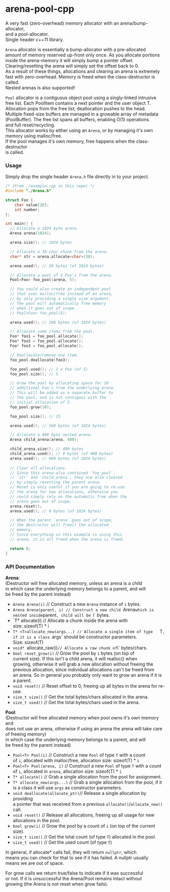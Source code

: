 # arena-pool-cpp

A very fast (zero-overhead) memory allocator with an arena/bump-allocator,  
and a pool-allocator.  
Single header c++11 library.

`Arena` allocator is essentially a bump-allocator with a pre-allocated  
amount of memory reserved up-front only once. As you allocate portions  
inside the arena-memory it will simply bump a pointer offset.  
Clearing/resetting the arena will simply set the offset back to 0.  
As a result of these things, allocations and clearing an arena is extremely  
fast with zero-overhead. Memory is freed when the class-destructor is called.  
Nested arenas is also supported!

`Pool` allocator is a contiguous object pool using a singly-linked intrusive  
free list. Each PoolItem<T> contains a next pointer and the user object T.  
Allocation pops from the free list; deallocation pushes to the head.  
Multiple fixed-size buffers are managed in a growable array of metadata  
(PoolBuffer<T>). The free list spans all buffers, enabling O(1) operations  
and full reset/recycling.  
This allocator works by either using an `Arena`, or by managing it's own  
memory using malloc/free.  
If the pool manages it's own memory, free happens when the class-destructor  
is called.

### Usage

Simply drop the single header `Arena.h` file directly in to your project. 

```cpp
/* (From ./example.cpp in this repo) */
#include "./Arena.h"

struct Foo {
    char value[20];
    int number;
};

int main() {
  // Allocate a 1024 byte arena.
  Arena arena(1024);

  arena.size(); // 1024 bytes

  // Allocate a 30-char chunk from the arena.
  char* str = arena.allocate<char>(30);

  arena.used(); // 30 bytes (of 1024 bytes)

  // Allocate a pool of 5 Foo's from the arena.
  Pool<Foo> foo_pool(arena, 5); 

  // You could also create an independent pool
  // that uses malloc/free instead of an arena,
  // by only providing a single size argument.
  // The pool will automatically free memory
  // when it goes out of scope.
  // Pool<Foo> foo_pool(5); 

  arena.used(); // 208 bytes (of 1024 bytes)

  // Allocate some items from the pool.
  Foo* foo1 = foo_pool.allocate();
  Foo* foo2 = foo_pool.allocate();
  Foo* foo3 = foo_pool.allocate();

  // Deallocate/remove one item.
  foo_pool.deallocate(foo3);

  foo_pool.used(); // 2 x Foo (of 5)
  foo_pool.size(); // 5

  // Grow the pool by allocating space for 10
  // additional Foo's from the underlying arena.
  // This will be added as a separate buffer to
  // the pool, and is not contigous with the
  // initial allocation of 5.
  foo_pool.grow(10);

  foo_pool.size(); // 15 

  arena.used(); // 560 bytes (of 1024 bytes)

  // Allocate a 400 byte nested arena.
  Arena child_arena(arena, 400);

  child_arena.size(); // 400 bytes
  child_arena.used(); // 0 bytes (of 400 bytes)
  arena.used(); // 960 bytes (of 1024 bytes)
   
  // Clear all allocations.
  // Since this arena also contained `foo_pool`,
  // `str` and `child_arena`, they are also cleared
  // by simply resetting the parent arena.
  // Reset is only useful if you are going to re-use
  // the arena for new allocations, otherwise you
  // could simply rely on the automatic free when the
  // arena goes out of scope.
  arena.reset(); 
  arena.used(); // 0 bytes (of 1024 bytes)

  // When the parent `arena` goes out of scope,
  // the destructor will free() the allocated
  // memory.
  // Since everything in this example is using this
  // arena, it is all freed when the arena is freed. 

  return 0;
}
```

### API Documentation

__Arena__:  
(Destructor will free allocated memory, unless an arena is a child  
in which case the underlying memory belongs to a parent, and will  
be freed by the parent instead)  
- `Arena Arena(i)` // Construct a new `Arena` instance of `i` bytes.   
- `Arena Arena(parent, i) // Construct a new child `Arena` which is  
   nested inside `parent`, child will be `i` bytes.  
- `T* <T>allocate(i) // Allocate a chunk inside the arena with  
  size: sizeof(T) * i  
- `T* <T>allocate_new(args...) // Allocate a single item of type  
  `T`, if it is a class `args` should be constructor parameters.  
  Size: sizeof(T)  
- `void* `allocate_raw(i)` // Allocate a raw chunk of `i` bytes/chars.  
- `bool reset_grow(i)` // Grow the pool by `i` bytes (on top of  
  current size). If this isn't a child arena, it will realloc() when  
  growing, otherwise it will grab a new allocation without freeing the  
  previous allocation, since individual allocations can't be freed from  
  an arena. So in general you probably only want to grow an arena if it is  
  a parent.
- `void reset()` // Reset offset to 0, freeing up all bytes in the arena
  for re-use.  
- `size_t size()` // Get the total bytes/chars allocated in the arena.  
- `size_t used()` // Get the total bytes/chars used in the arena.  

__Pool__:  
(Destructor will free allocated memory when pool owns it's own memory and  
does not use an arena, otherwise if using an arena the arena will take care  
of freeing memory)  
in which case the underlying memory belongs to a parent, and will  
be freed by the parent instead)  
- `Pool<T> Pool(i)` // Construct a new `Pool` of type `T` with a count  
  of `i`, allocated with malloc/free, allocation size: sizeof(T) * `i`  
- `Pool<T> Pool(arena, i)` // Construct a new `Pool` of type `T` with a count  
  of `i`, allocated in `arena`, allocation size: sizeof(T) * `i`  
- `T* allocate()` // Grab a single allocation from the pool for assignment. 
- `T* allocate_new(args...)` // Grab a single allocation from the pool, if it  
  is a class it will use `args` as constructor parameters.  
- `void deallocate(allocate_ptr)`// Release a single allocation by providing  
  a pointer that was received from a previous `allocate()`/`allocate_new()` call.  
- `void reset()` // Release all allocations, freeing up all usage for new  
  allocations in the pool.  
- `bool grow(i)` // Grow the pool by a count of `i` (on top of the current size).  
- `size_t size()` // Get the total count (of type `T`) allocated in the pool.   
- `size_t used()` // Get the used count (of type `T`)  

In general, if allocate* calls fail, they will return `nullptr`, which  
means you can check for that to see if it has failed. A nullptr usually  
means we are out of space.

For grow calls we return true/false to indicate if it was successful  
or not. If it is unsuccessful the Arena/Pool remains intact without  
growing (the Arena is not reset when grow fails).
